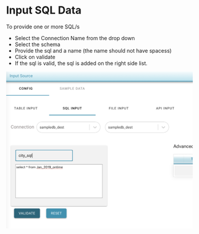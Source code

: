 # Input SQL Data

To provide one or more SQL/s 

* Select the Connection Name from the drop down
* Select the schema
* Provide the sql and a name \(the name should not have spacess\)
* Click on validate
* If the sql is valid, the sql is added on the right side list.

![](../../../../.gitbook/assets/screen-shot-2021-03-05-at-4.25.16-pm.png)

